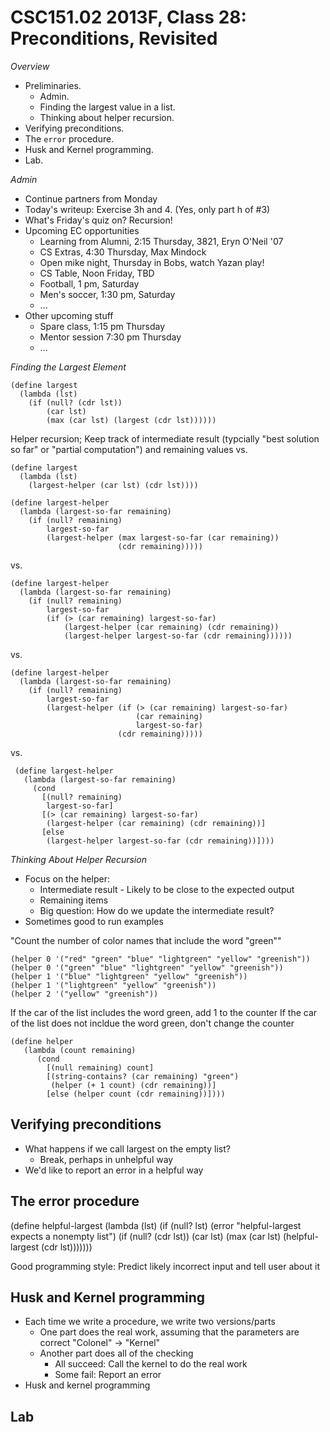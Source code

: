 CSC151.02 2013F, Class 28: Preconditions, Revisited
===================================================

_Overview_

* Preliminaries.
    * Admin.
    * Finding the largest value in a list.
    * Thinking about helper recursion.
* Verifying preconditions.
* The `error` procedure.
* Husk and Kernel programming.
* Lab.

_Admin_

* Continue partners from Monday
* Today's writeup: Exercise 3h and 4.  (Yes, only part h of #3)
* What's Friday's quiz on?  Recursion!
* Upcoming EC opportunities
    * Learning from Alumni, 2:15 Thursday, 3821, Eryn O'Neil '07
    * CS Extras, 4:30 Thursday, Max Mindock
    * Open mike night, Thursday in Bobs, watch Yazan play!
    * CS Table, Noon Friday, TBD
    * Football, 1 pm, Saturday
    * Men's soccer, 1:30 pm, Saturday
    * ...
* Other upcoming stuff
    * Spare class, 1:15 pm Thursday
    * Mentor session 7:30 pm Thursday
    * ...

_Finding the Largest Element_

    (define largest
      (lambda (lst)
        (if (null? (cdr lst))
            (car lst)
            (max (car lst) (largest (cdr lst))))))

Helper recursion; Keep track of intermediate result (typcially "best solution
so far" or "partial computation") and remaining values
vs.

    (define largest
      (lambda (lst)
        (largest-helper (car lst) (cdr lst))))

    (define largest-helper
      (lambda (largest-so-far remaining)
        (if (null? remaining)
            largest-so-far
            (largest-helper (max largest-so-far (car remaining))
                            (cdr remaining)))))

vs.

    (define largest-helper
      (lambda (largest-so-far remaining)
        (if (null? remaining)
            largest-so-far
            (if (> (car remaining) largest-so-far)
                (largest-helper (car remaining) (cdr remaining))
                (largest-helper largest-so-far (cdr remaining))))))

vs.

    (define largest-helper
      (lambda (largest-so-far remaining)
        (if (null? remaining)
            largest-so-far
            (largest-helper (if (> (car remaining) largest-so-far)
                                (car remaining)
                                largest-so-far)
                            (cdr remaining)))))

vs.

     (define largest-helper
       (lambda (largest-so-far remaining)
         (cond
           [(null? remaining) 
            largest-so-far]
           [(> (car remaining) largest-so-far)
            (largest-helper (car remaining) (cdr remaining))]
           [else
            (largest-helper largest-so-far (cdr remaining))])))

_Thinking About Helper Recursion_

* Focus on the helper: 
    * Intermediate result - Likely to be close to the expected output
    * Remaining items
    * Big question: How do we update the intermediate result?
* Sometimes good to run examples

"Count the number of color names that include the word "green""

    (helper 0 '("red" "green" "blue" "lightgreen" "yellow" "greenish"))
    (helper 0 '("green" "blue" "lightgreen" "yellow" "greenish"))
    (helper 1 '("blue" "lightgreen" "yellow" "greenish"))
    (helper 1 '("lightgreen" "yellow" "greenish"))
    (helper 2 '("yellow" "greenish"))

If the car of the list includes the word green, add 1 to the counter
If the car of the list does not incldue the word green, don't change the counter

    (define helper
       (lambda (count remaining)
          (cond
            [(null remaining) count]
            [(string-contains? (car remaining) "green")
             (helper (+ 1 count) (cdr remaining))]
            [else (helper count (cdr remaining))])))

Verifying preconditions
-----------------------

* What happens if we call largest on the empty list?
    * Break, perhaps in unhelpful way
* We'd like to report an error in a helpful way

The error  procedure
--------------

(define helpful-largest
  (lambda (lst)
    (if (null? lst)
        (error "helpful-largest expects a nonempty list")
        (if (null? (cdr lst))
            (car lst)
            (max (car lst) (helpful-largest (cdr lst)))))))

Good programming style: Predict likely incorrect input and tell user about it

Husk and Kernel programming
---------------------------

* Each time we write a procedure, we write two versions/parts
    * One part does the real work, assuming that the parameters are correct
      "Colonel" -> "Kernel"
    * Another part does all of the checking
       * All succeed: Call the kernel to do the real work
       * Some fail: Report an error
* Husk and kernel programming

Lab
---
